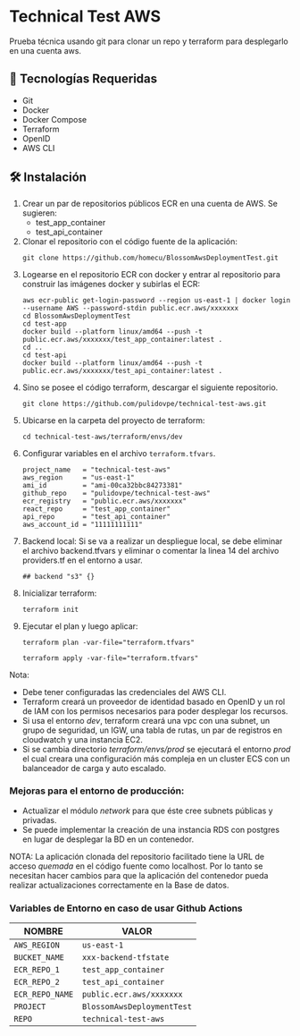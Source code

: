 # Technical Test AWS
Prueba técnica usando git para clonar un repo y terraform para desplegarlo en una cuenta aws.

## 🚀 Tecnologías Requeridas

- Git
- Docker
- Docker Compose
- Terraform
- OpenID
- AWS CLI

## 🛠️ Instalación

1. Crear un par de repositorios públicos ECR en una cuenta de AWS.
   Se sugieren:
   - test_app_container
   - test_api_container
2. Clonar el repositorio con el código fuente de la aplicación:
   ```
   git clone https://github.com/homecu/BlossomAwsDeploymentTest.git
   ```
3. Logearse en el repositorio ECR con docker y entrar al repositorio para construir las imágenes docker y subirlas el ECR:
   ```
   aws ecr-public get-login-password --region us-east-1 | docker login --username AWS --password-stdin public.ecr.aws/xxxxxxx
   cd BlossomAwsDeploymentTest
   cd test-app
   docker build --platform linux/amd64 --push -t public.ecr.aws/xxxxxxx/test_app_container:latest .
   cd ..
   cd test-api
   docker build --platform linux/amd64 --push -t public.ecr.aws/xxxxxxx/test_api_container:latest .
   ```
4. Sino se posee el código terraform, descargar el siguiente repositorio.
   ```
   git clone https://github.com/pulidovpe/technical-test-aws.git
   ```
5. Ubicarse en la carpeta del proyecto de terraform:
   ```
   cd technical-test-aws/terraform/envs/dev
   ```
6. Configurar variables en el archivo `terraform.tfvars`.
   ```
   project_name   = "technical-test-aws"
   aws_region     = "us-east-1"
   ami_id         = "ami-00ca32bbc84273381"
   github_repo    = "pulidovpe/technical-test-aws"
   ecr_registry   = "public.ecr.aws/xxxxxxx"
   react_repo     = "test_app_container"
   api_repo       = "test_api_container"
   aws_account_id = "11111111111"
   ```   
7. Backend local:
   Si se va a realizar un despliegue local, se debe eliminar el archivo backend.tfvars y eliminar o comentar la linea 14 del archivo providers.tf en el entorno a usar.
   ```
   ## backend "s3" {}
   ```
8. Inicializar terraform:
   ```
   terraform init
   ```
9. Ejecutar el plan y luego aplicar:
   ```
   terraform plan -var-file="terraform.tfvars"

   terraform apply -var-file="terraform.tfvars"
   ```

Nota: 
- Debe tener configuradas las credenciales del AWS CLI.
- Terraform creará un proveedor de identidad basado en OpenID y un rol de IAM con los permisos necesarios para poder desplegar los recursos.
- Si usa el entorno *dev*, terraform creará una vpc con una subnet, un grupo de seguridad, un IGW, una tabla de rutas, un par de registros en cloudwatch y una instancia EC2.
- Si se cambia directorio *terraform/envs/prod* se ejecutará el entorno *prod* el cual creara una configuración más compleja en un cluster ECS con un balanceador de carga y auto escalado.

### Mejoras para el entorno de producción:

- Actualizar el módulo *network* para que éste cree subnets públicas y privadas.
- Se puede implementar la creación de una instancia RDS con postgres en lugar de desplegar la BD en un contenedor.

NOTA: La aplicación clonada del repositorio facilitado tiene la URL de acceso *quemada* en el código fuente como localhost. Por lo tanto se necesitan hacer cambios para que la aplicación del contenedor pueda realizar actualizaciones correctamente en la Base de datos.

### Variables de Entorno en caso de usar Github Actions

| NOMBRE | VALOR |
| - | - |
| `AWS_REGION` | `us-east-1` |
| `BUCKET_NAME` | `xxx-backend-tfstate` |
| `ECR_REPO_1` | `test_app_container` |
| `ECR_REPO_2` | `test_api_container` |
| `ECR_REPO_NAME` | `public.ecr.aws/xxxxxxx` |
| `PROJECT` | `BlossomAwsDeploymentTest` |
| `REPO` | `technical-test-aws` |